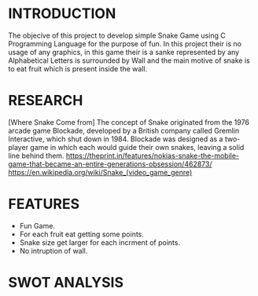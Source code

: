 # INTRODUCTION

The objecive of this project to develop simple Snake Game using C Programming Language for the purpose of fun. In this project their is no usage of any graphics, in this game their is a sanke represented by any Alphabetical Letters is surrounded by Wall and the main motive of snake is to eat fruit which is present inside the wall.

# RESEARCH

[Where Snake Come from]
The concept of Snake originated from the 1976 arcade game Blockade, developed by a British company called Gremlin Interactive, which shut down in 1984.
Blockade was designed as a two-player game in which each would guide their own snakes, leaving a solid line behind them.
https://theprint.in/features/nokias-snake-the-mobile-game-that-became-an-entire-generations-obsession/462873/
https://en.wikipedia.org/wiki/Snake_(video_game_genre)

# FEATURES

- Fun Game.
- For each fruit eat getting some points.
- Snake size get larger for each incrment of points.
- No intruption of wall.

# SWOT ANALYSIS


